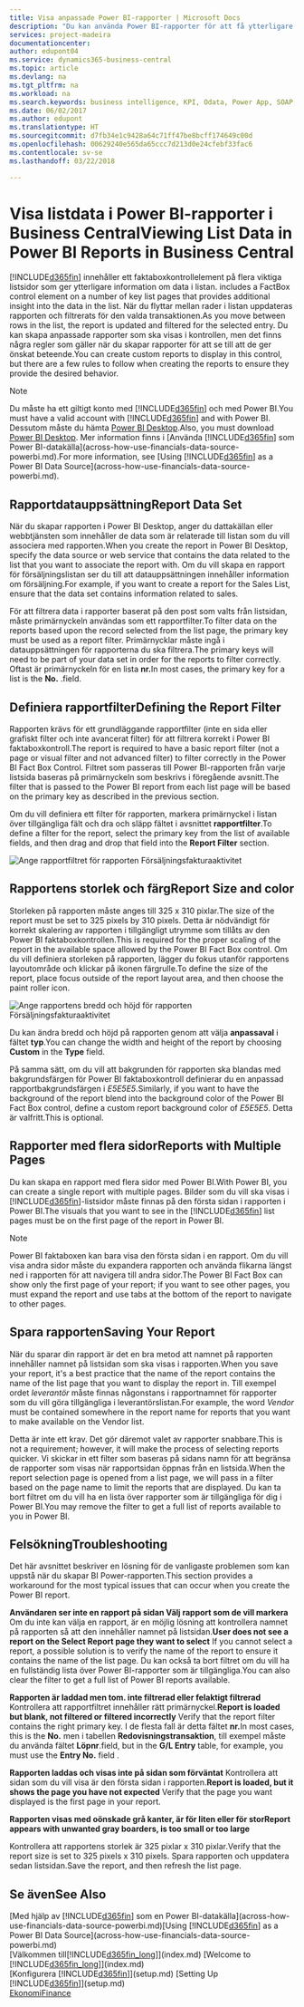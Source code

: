```yaml
---
title: Visa anpassade Power BI-rapporter | Microsoft Docs
description: "Du kan använda Power BI-rapporter för att få ytterligare information om data i listor i Financials."
services: project-madeira
documentationcenter: 
author: edupont04
ms.service: dynamics365-business-central
ms.topic: article
ms.devlang: na
ms.tgt_pltfrm: na
ms.workload: na
ms.search.keywords: business intelligence, KPI, Odata, Power App, SOAP, analysis
ms.date: 06/02/2017
ms.author: edupont
ms.translationtype: HT
ms.sourcegitcommit: d7fb34e1c9428a64c71ff47be8bcff174649c00d
ms.openlocfilehash: 00629240e565da65ccc7d213d0e24cfebf33fac6
ms.contentlocale: sv-se
ms.lasthandoff: 03/22/2018

---
```

# <a name="viewing-list-data-in-power-bi-reports-in-business-central"></a><span data-ttu-id="2cef1-103">Visa listdata i Power BI-rapporter i Business Central</span><span class="sxs-lookup"><span data-stu-id="2cef1-103">Viewing List Data in Power BI Reports in Business Central</span></span> 
[!INCLUDE[d365fin](includes/d365fin_md.md)]<span data-ttu-id="2cef1-104"> innehåller ett faktaboxkontrollelement på flera viktiga listsidor som ger ytterligare information om data i listan.</span><span class="sxs-lookup"><span data-stu-id="2cef1-104"> includes a FactBox control element on a number of key list pages that provides additional insight into the data in the list.</span></span> <span data-ttu-id="2cef1-105">När du flyttar mellan rader i listan uppdateras rapporten och filtrerats för den valda transaktionen.</span><span class="sxs-lookup"><span data-stu-id="2cef1-105">As you move between rows in the list, the report is updated and filtered for the selected entry.</span></span> <span data-ttu-id="2cef1-106">Du kan skapa anpassade rapporter som ska visas i kontrollen, men det finns några regler som gäller när du skapar rapporter för att se till att de ger önskat beteende.</span><span class="sxs-lookup"><span data-stu-id="2cef1-106">You can create custom reports to display in this control, but there are a few rules to follow when creating the reports to ensure they provide the desired behavior.</span></span>  

> [!NOTE]  
>   <span data-ttu-id="2cef1-107">Du måste ha ett giltigt konto med [!INCLUDE[d365fin](includes/d365fin_md.md)] och med Power BI.</span><span class="sxs-lookup"><span data-stu-id="2cef1-107">You must have a valid account with [!INCLUDE[d365fin](includes/d365fin_md.md)] and with Power BI.</span></span> <span data-ttu-id="2cef1-108">Dessutom måste du hämta [Power BI Desktop](https://powerbi.microsoft.com/en-us/desktop/).</span><span class="sxs-lookup"><span data-stu-id="2cef1-108">Also, you must download [Power BI Desktop](https://powerbi.microsoft.com/en-us/desktop/).</span></span> <span data-ttu-id="2cef1-109">Mer information finns i [Använda [!INCLUDE[d365fin](includes/d365fin_md.md)] som Power BI-datakälla](across-how-use-financials-data-source-powerbi.md).</span><span class="sxs-lookup"><span data-stu-id="2cef1-109">For more information, see [Using [!INCLUDE[d365fin](includes/d365fin_md.md)] as a Power BI Data Source](across-how-use-financials-data-source-powerbi.md).</span></span>  

## <a name="report-data-set"></a><span data-ttu-id="2cef1-110">Rapportdatauppsättning</span><span class="sxs-lookup"><span data-stu-id="2cef1-110">Report Data Set</span></span>
<span data-ttu-id="2cef1-111">När du skapar rapporten i Power BI Desktop, anger du dattakällan eller webbtjänsten som innehåller de data som är relaterade till listan som du vill associera med rapporten.</span><span class="sxs-lookup"><span data-stu-id="2cef1-111">When you create the report in Power BI Desktop, specify the data source or web service that contains the data related to the list that you want to associate the report with.</span></span> <span data-ttu-id="2cef1-112">Om du vill skapa en rapport för försäljningslistan ser du till att datauppsättningen innehåller information om försäljning.</span><span class="sxs-lookup"><span data-stu-id="2cef1-112">For example, if you want to create a report for the Sales List, ensure that the data set contains information related to sales.</span></span>  

<span data-ttu-id="2cef1-113">För att filtrera data i rapporter baserat på den post som valts från listsidan, måste primärnyckeln användas som ett rapportfilter.</span><span class="sxs-lookup"><span data-stu-id="2cef1-113">To filter data on the reports based upon the record selected from the list page, the primary key must be used as a report filter.</span></span> <span data-ttu-id="2cef1-114">Primärnycklar måste ingå i datauppsättningen för rapporterna du ska filtrera.</span><span class="sxs-lookup"><span data-stu-id="2cef1-114">The primary keys will need to be part of your data set in order for the reports to filter correctly.</span></span> <span data-ttu-id="2cef1-115">Oftast är primärnyckeln för en lista **nr.**</span><span class="sxs-lookup"><span data-stu-id="2cef1-115">In most cases, the primary key for a list is the **No.**</span></span> <span data-ttu-id="2cef1-116">.</span><span class="sxs-lookup"><span data-stu-id="2cef1-116">field.</span></span>  

## <a name="defining-the-report-filter"></a><span data-ttu-id="2cef1-117">Definiera rapportfilter</span><span class="sxs-lookup"><span data-stu-id="2cef1-117">Defining the Report Filter</span></span>
<span data-ttu-id="2cef1-118">Rapporten krävs för ett grundläggande rapportfilter (inte en sida eller grafiskt filter och inte avancerat filter) för att filtrera korrekt i Power BI faktaboxkontroll.</span><span class="sxs-lookup"><span data-stu-id="2cef1-118">The report is required to have a basic report filter (not a page or visual filter and not advanced filter) to filter correctly in the Power BI Fact Box Control.</span></span> <span data-ttu-id="2cef1-119">Filtret som passeras till Power BI-rapporten från varje listsida baseras på primärnyckeln som beskrivs i föregående avsnitt.</span><span class="sxs-lookup"><span data-stu-id="2cef1-119">The filter that is passed to the Power BI report from each list page will be based on the primary key as described in the previous section.</span></span>  

<span data-ttu-id="2cef1-120">Om du vill definiera ett filter för rapporten, markera primärnyckel i listan över tillgängliga fält och dra och släpp fältet i avsnittet **rapportfilter**.</span><span class="sxs-lookup"><span data-stu-id="2cef1-120">To define a filter for the report, select the primary key from the list of available fields, and then drag and drop that field into the **Report Filter** section.</span></span>  

![Ange rapportfiltret för rapporten Försäljningsfakturaaktivitet](./media/across-how-use-powerbi-reports-factbox/financials-powerbi-report-filter.png)

## <a name="report-size-and-color"></a><span data-ttu-id="2cef1-122">Rapportens storlek och färg</span><span class="sxs-lookup"><span data-stu-id="2cef1-122">Report Size and color</span></span>
<span data-ttu-id="2cef1-123">Storleken på rapporten måste anges till 325 x 310 pixlar.</span><span class="sxs-lookup"><span data-stu-id="2cef1-123">The size of the report must be set to 325 pixels by 310 pixels.</span></span> <span data-ttu-id="2cef1-124">Detta är nödvändigt för korrekt skalering av rapporten i tillgängligt utrymme som tillåts av den Power BI faktaboxkontrollen.</span><span class="sxs-lookup"><span data-stu-id="2cef1-124">This is required for the proper scaling of the report in the available space allowed by the Power BI Fact Box control.</span></span> <span data-ttu-id="2cef1-125">Om du vill definiera storleken på rapporten, lägger du fokus utanför rapportens layoutområde och klickar på ikonen färgrulle.</span><span class="sxs-lookup"><span data-stu-id="2cef1-125">To define the size of the report, place focus outside of the report layout area, and then choose the paint roller icon.</span></span>

![Ange rapportens bredd och höjd för rapporten Försäljningsfakturaaktivitet](./media/across-how-use-powerbi-reports-factbox/financials-powerbi-report-sizing.png)

<span data-ttu-id="2cef1-127">Du kan ändra bredd och höjd på rapporten genom att välja **anpassaval** i fältet **typ**.</span><span class="sxs-lookup"><span data-stu-id="2cef1-127">You can change the width and height of the report by choosing **Custom** in the **Type** field.</span></span>

<span data-ttu-id="2cef1-128">På samma sätt, om du vill att bakgrunden för rapporten ska blandas med bakgrundsfärgen för Power BI faktaboxkontroll definierar du en anpassad rapportbakgrundsfärgen i *E5E5E5*.</span><span class="sxs-lookup"><span data-stu-id="2cef1-128">Similarly, if you want to have the background of the report blend into the background color of the Power BI Fact Box control, define a custom report background color of *E5E5E5*.</span></span> <span data-ttu-id="2cef1-129">Detta är valfritt.</span><span class="sxs-lookup"><span data-stu-id="2cef1-129">This is optional.</span></span>  

## <a name="reports-with-multiple-pages"></a><span data-ttu-id="2cef1-130">Rapporter med flera sidor</span><span class="sxs-lookup"><span data-stu-id="2cef1-130">Reports with Multiple Pages</span></span>
<span data-ttu-id="2cef1-131">Du kan skapa en rapport med flera sidor med Power BI.</span><span class="sxs-lookup"><span data-stu-id="2cef1-131">With Power BI, you can create a single report with multiple pages.</span></span> <span data-ttu-id="2cef1-132">Bilder som du vill ska visas i [!INCLUDE[d365fin](includes/d365fin_md.md)]-listsidor måste finnas på den första sidan i rapporten i Power BI.</span><span class="sxs-lookup"><span data-stu-id="2cef1-132">The visuals that you want to see in the [!INCLUDE[d365fin](includes/d365fin_md.md)] list pages must be on the first page of the report in Power BI.</span></span>  

> [!NOTE]  
>  <span data-ttu-id="2cef1-133">Power BI faktaboxen kan bara visa den första sidan i en rapport. Om du vill visa andra sidor måste du expandera rapporten och använda flikarna längst ned i rapporten för att navigera till andra sidor.</span><span class="sxs-lookup"><span data-stu-id="2cef1-133">The Power BI Fact Box can show only the first page of your report; if you want to see other pages, you must expand the report and use tabs at the bottom of the report to navigate to other pages.</span></span>  

## <a name="saving-your-report"></a><span data-ttu-id="2cef1-134">Spara rapporten</span><span class="sxs-lookup"><span data-stu-id="2cef1-134">Saving Your Report</span></span>

<span data-ttu-id="2cef1-135">När du sparar din rapport är det en bra metod att namnet på rapporten innehåller namnet på listsidan som ska visas i rapporten.</span><span class="sxs-lookup"><span data-stu-id="2cef1-135">When you save your report, it's a best practice that the name of the report contains the name of the list page that you want to display the report in.</span></span> <span data-ttu-id="2cef1-136">Till exempel ordet *leverantör* måste finnas någonstans i rapportnamnet för rapporter som du vill göra tillgängliga i leverantörslistan.</span><span class="sxs-lookup"><span data-stu-id="2cef1-136">For example, the word *Vendor* must be contained somewhere in the report name for reports that you want to make available on the Vendor list.</span></span>  

<span data-ttu-id="2cef1-137">Detta är inte ett krav. Det gör däremot valet av rapporter snabbare.</span><span class="sxs-lookup"><span data-stu-id="2cef1-137">This is not a requirement; however, it will make the process of selecting reports quicker.</span></span> <span data-ttu-id="2cef1-138">Vi skickar in ett filter som baseras på sidans namn för att begränsa de rapporter som visas när rapportsidan öppnas från en listsida.</span><span class="sxs-lookup"><span data-stu-id="2cef1-138">When the report selection page is opened from a list page, we will pass in a filter based on the page name to limit the reports that are displayed.</span></span>  <span data-ttu-id="2cef1-139">Du kan ta bort filtret om du vill ha en lista över rapporter som är tillgängliga för dig i Power BI.</span><span class="sxs-lookup"><span data-stu-id="2cef1-139">You may remove the filter to get a full list of reports available to you in Power BI.</span></span>  

## <a name="troubleshooting"></a><span data-ttu-id="2cef1-140">Felsökning</span><span class="sxs-lookup"><span data-stu-id="2cef1-140">Troubleshooting</span></span>
<span data-ttu-id="2cef1-141">Det här avsnittet beskriver en lösning för de vanligaste problemen som kan uppstå när du skapar BI Power-rapporten.</span><span class="sxs-lookup"><span data-stu-id="2cef1-141">This section provides a workaround for the most typical issues that can occur when you create the Power BI report.</span></span>  

<span data-ttu-id="2cef1-142">**Användaren ser inte en rapport på sidan Välj rapport som de vill markera** Om du inte kan välja en rapport, är en möjlig lösning att kontrollera namnet på rapporten så att den innehåller namnet på listsidan.</span><span class="sxs-lookup"><span data-stu-id="2cef1-142">**User does not see a report on the Select Report page they want to select** If you cannot select a report, a possible solution is to verify the name of the report to ensure it contains the name of the list page.</span></span> <span data-ttu-id="2cef1-143">Du kan också ta bort filtret om du vill ha en fullständig lista över Power BI-rapporter som är tillgängliga.</span><span class="sxs-lookup"><span data-stu-id="2cef1-143">You can also clear the filter to get a full list of Power BI reports available.</span></span>  

<span data-ttu-id="2cef1-144">**Rapporten är laddad men tom. inte filtrerad eller felaktigt filtrerad** Kontrollera att rapportfiltret innehåller rätt primärnyckel.</span><span class="sxs-lookup"><span data-stu-id="2cef1-144">**Report is loaded but blank, not filtered or filtered incorrectly** Verify that the report filter contains the right primary key.</span></span> <span data-ttu-id="2cef1-145">I de flesta fall är detta fältet **nr.**</span><span class="sxs-lookup"><span data-stu-id="2cef1-145">In most cases, this is the **No.**</span></span> <span data-ttu-id="2cef1-146">men i tabellen **Redovisningstransaktion**, till exempel måste du använda fältet **Löpnr**.</span><span class="sxs-lookup"><span data-stu-id="2cef1-146">field, but in the **G/L Entry** table, for example, you must use the **Entry No.** field  .</span></span>

<span data-ttu-id="2cef1-147">**Rapporten laddas och visas inte på sidan som förväntat** Kontrollera att sidan som du vill visa är den första sidan i rapporten.</span><span class="sxs-lookup"><span data-stu-id="2cef1-147">**Report is loaded, but it shows the page you have not expected** Verify that the page you want displayed is the first page in your report.</span></span>  

<span data-ttu-id="2cef1-148">**Rapporten visas med oönskade grå kanter, är för liten eller för stor**</span><span class="sxs-lookup"><span data-stu-id="2cef1-148">**Report appears with unwanted gray boarders, is too small or too large**</span></span>

<span data-ttu-id="2cef1-149">Kontrollera att rapportens storlek är 325 pixlar x 310 pixlar.</span><span class="sxs-lookup"><span data-stu-id="2cef1-149">Verify that the report size is set to 325 pixels x 310 pixels.</span></span> <span data-ttu-id="2cef1-150">Spara rapporten och uppdatera sedan listsidan.</span><span class="sxs-lookup"><span data-stu-id="2cef1-150">Save the report, and then refresh the list page.</span></span>  

## <a name="see-also"></a><span data-ttu-id="2cef1-151">Se även</span><span class="sxs-lookup"><span data-stu-id="2cef1-151">See Also</span></span>
<span data-ttu-id="2cef1-152">[Med hjälp av [!INCLUDE[d365fin](includes/d365fin_md.md)] som en Power BI-datakälla](across-how-use-financials-data-source-powerbi.md)</span><span class="sxs-lookup"><span data-stu-id="2cef1-152">[Using [!INCLUDE[d365fin](includes/d365fin_md.md)] as a Power BI Data Source](across-how-use-financials-data-source-powerbi.md)</span></span>  
<span data-ttu-id="2cef1-153">[Välkommen till[!INCLUDE[d365fin_long](includes/d365fin_long_md.md)]](index.md)  </span><span class="sxs-lookup"><span data-stu-id="2cef1-153">[Welcome to [!INCLUDE[d365fin_long](includes/d365fin_long_md.md)]](index.md)  </span></span>  
<span data-ttu-id="2cef1-154">[Konfigurera [!INCLUDE[d365fin](includes/d365fin_md.md)]](setup.md)  </span><span class="sxs-lookup"><span data-stu-id="2cef1-154">[Setting Up [!INCLUDE[d365fin](includes/d365fin_md.md)]](setup.md)  </span></span>  
[<span data-ttu-id="2cef1-155">Ekonomi</span><span class="sxs-lookup"><span data-stu-id="2cef1-155">Finance</span></span>](finance.md)  

